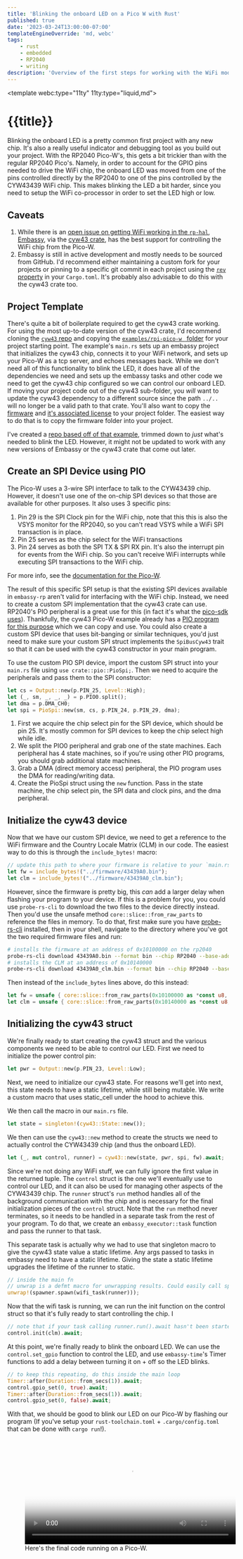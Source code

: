 ```yaml
---
title: 'Blinking the onboard LED on a Pico W with Rust'
published: true
date: '2023-03-24T13:00:00-07:00'
templateEngineOverride: 'md, webc'
tags:
    - rust
    - embedded
    - RP2040
    - writing
description: 'Overview of the first steps for working with the WiFi module on a Pico W in Rust'
---
```


<template webc:type="11ty" 11ty:type="liquid,md">
# {{title}}
</template>

Blinking the onboard LED is a pretty common first project with any new chip. It's also a really useful indicator and debugging tool as you build out your project. With the RP2040 Pico-W's, this gets a bit trickier than with the regular RP2040 Pico's. Namely, in order to account for the GPIO pins needed to drive the WiFi chip, the onboard LED was moved from one of the pins controlled directly by the RP2040 to one of the pins controlled by the CYW43439 WiFi chip. This makes blinking the LED a bit harder, since you need to setup the WiFi co-processor in order to set the LED high or low.

## Caveats

1. While there is an [open issue on getting WiFi working in the `rp-hal`](https://github.com/rp-rs/rp-hal/issues/376), [Embassy](https://github.com/embassy-rs/embassy), via the [cyw43 crate](https://github.com/rp-rs/rp-hal/issues/376), has the best support for controlling the WiFi chip from the Pico-W. 
2. Embassy is still in active development and mostly needs to be sourced from GitHub. I'd recommend either maintaining a custom fork for your projects or pinning to a specific git commit in each project using the [`rev` property](https://doc.rust-lang.org/cargo/reference/specifying-dependencies.html#specifying-dependencies-from-git-repositories) in your `Cargo.toml`. It's probably also advisable to do this with the cyw43 crate too. 


## Project Template

There's quite a bit of boilerplate required to get the cyw43 crate working. For using the most up-to-date version of the cyw43 crate, I'd recommend cloning the [`cyw43` repo](https://github.com/embassy-rs/cyw43) and copying the [`examples/rpi-pico-w ` folder](https://github.com/embassy-rs/cyw43/tree/e33b99e9ec9902d6f93582530fd9cfe38953ce69/examples/rpi-pico-w) for your project starting point. The example's `main.rs` sets up an embassy project that initializes the cyw43 chip, connects it to your WiFi network, and sets up your Pico-W as a tcp server, and echoes messages back. While we don't need all of this functionality to blink the LED, it does have all of the dependencies we need and sets up the embassy tasks and other code we need to get the cyw43 chip configured so we can control our onboard LED. If moving your project code out of the cyw43 sub-folder, you _will_ want to update the cyw43 dependency to a different source since the path `../..` will no longer be a valid path to that crate. You'll also want to copy the [firmware](https://github.com/embassy-rs/cyw43/tree/master/firmware) and [it's associated license](https://github.com/Infineon/wifi-host-driver/blob/master/WiFi_Host_Driver/resources/LICENSE-permissive-binary-license-1.0.txt) to your project folder. The easiest way to do that is to copy the firmware folder into your project. 

I've created a [repo based off of that example](https://github.com/mdarrik/pico-w-blinky-rust), trimmed down to _just_ what's needed to blink the LED. However, it might not be updated to work with any new versions of Embassy or the cyw43 crate that come out later. 


## Create an SPI Device using PIO

The Pico-W uses a 3-wire SPI interface to talk to the CYW43439 chip. However, it doesn't use one of the on-chip SPI devices so that those are available for other purposes. It also uses 3 specific pins: 

1. Pin 29 is the SPI Clock pin for the WiFi chip, note that this this is also the VSYS monitor for the RP2040, so you can't read VSYS while a WiFi SPI transaction is in place. 
2. Pin 25 serves as the chip select for the WiFi transactions
3. Pin 24 serves as both the SPI TX & SPI RX pin. It's also the interrupt pin for events from the WiFi chip. So you can't receive WiFi interrupts while executing SPI transactions to the WiFi chip.

For more info, see the [documentation for the Pico-W](https://www.raspberrypi.com/documentation/microcontrollers/raspberry-pi-pico.html#raspberry-pi-pico-w-and-pico-wh). 

The result of this specific SPI setup is that the existing SPI devices available in `embassy-rp` aren't valid for interfacing with the WiFi chip. Instead, we need to create a custom SPI implementation that the cyw43 crate can use. RP2040's PIO peripheral is a great use for this (in fact it's what the [pico-sdk uses](https://github.com/raspberrypi/pico-sdk/blob/master/src/rp2_common/pico_cyw43_driver/cyw43_bus_pio_spi.pio)). Thankfully, the cyw43 Pico-W example already has a [PIO program for this purpose](https://github.com/embassy-rs/cyw43/blob/8b24fe3df02862991b2574f9d5c9ada7bd27706b/examples/rpi-pico-w/src/pio.rs) which we can copy and use. You could also create a custom SPI device that uses bit-banging or similar techniques, you'd just need to make sure your custom SPI struct implements the `SpiBusCyw43` trait so that it can be used with the cyw43 constructor in your main program. 

To use the custom PIO SPI device, import the custom SPI struct into your `main.rs` file using `use crate::pio::PioSpi;`. Then we need to acquire the peripherals and pass them to the SPI constructor:

```rust
let cs = Output::new(p.PIN_25, Level::High);
let (_, sm, _, _, _) = p.PIO0.split();
let dma = p.DMA_CH0;
let spi = PioSpi::new(sm, cs, p.PIN_24, p.PIN_29, dma);
```

1. First we acquire the chip select pin for the SPI device, which should be pin 25. It's mostly common for SPI devices to keep the chip select high while idle. 
2. We split the PIO0 peripheral and grab one of the state machines. Each peripheral has 4 state machines, so if you're using other PIO programs, you should grab additional state machines. 
3. Grab a DMA (direct memory access) peripheral, the PIO program uses the DMA for reading/writing data. 
4. Create the PioSpi struct using the `new` function. Pass in the state machine, the chip select pin, the SPI data and clock pins, and the dma peripheral. 

## Initialize the cyw43 device

Now that we have our custom SPI device, we need to get a reference to the WiFi firmware and the Country Locale Matrix (CLM) in our code. The easiest way to do this is through the `include_bytes!` macro: 

```rust
// update this path to where your firmware is relative to your `main.rs` file. 
let fw = include_bytes!("../firmware/43439A0.bin");
let clm = include_bytes!("../firmware/43439A0_clm.bin");
```

However, since the firmware is pretty big, this _can_ add a larger delay when flashing your program to your device. If this is a problem for you, you could use `probe-rs-cli` to download the two files to the device directly instead. Then you'd use the unsafe method `core::slice::from_raw_parts` to reference the files in memory. To do that, first make sure you have [probe-rs-cli](https://github.com/probe-rs/probe-rs/tree/master/cli) installed, then in your shell, navigate to the directory where you've got the two required firmware files and run: 

```sh
# installs the firmware at an address of 0x10100000 on the rp2040
probe-rs-cli download 43439A0.bin --format bin --chip RP2040 --base-address 0x10100000
# installs the CLM at an address of 0x10140000
probe-rs-cli download 43439A0_clm.bin --format bin --chip RP2040 --base-address 0x10140000
```

Then instead of the `include_bytes` lines above, do this instead: 

```rust
let fw = unsafe { core::slice::from_raw_parts(0x10100000 as *const u8, 224190) };
let clm = unsafe { core::slice::from_raw_parts(0x10140000 as *const u8, 4752) };
```

## Initializing the cyw43 struct

We're finally ready to start creating the cyw43 struct and the various components we need to be able to control our LED. First we need to initialize the power control pin:

```rust
let pwr = Output::new(p.PIN_23, Level::Low);
```

Next, we need to initialize our cyw43 state. For reasons we'll get into next, this state needs to have a static lifetime, while still being mutable. We write a custom macro that uses static_cell under the hood to achieve this. 

<template webc:raw webc:nokeep>

```rust
macro_rules! singleton {
    ($val:expr) => {{
        type T = impl Sized;
        static STATIC_CELL: StaticCell<T> = StaticCell::new();
        STATIC_CELL.init_with(move || $val)
    }};
}
```

</template>

We then call the macro in our `main.rs` file. 

```rust
let state = singleton!(cyw43::State::new());
```

We then can use the `cyw43::new` method to create the structs we need to actually control the CYW43439 chip (and thus the onboard LED). 

```rust
let (_, mut control, runner) = cyw43::new(state, pwr, spi, fw).await;
```

Since we're not doing any WiFi stuff, we can fully ignore the first value in the returned tuple. The `control` struct is the one we'll eventually use to control our LED, and it can also be used for managing other aspects of the CYW43439 chip. The `runner` struct's `run` method handles all of the background communication with the chip and is necessary for the final initialization pieces of the `control` struct. Note that the `run` method never terminates, so it needs to be handled in a separate task from the rest of your program. To do that, we create an `embassy_executor::task` function and pass the runner to that task.

<callout> This separate task is actually why we had to use that singleton macro to give the cyw43 state value a static lifetime. Any args passed to tasks in embassy need to have a static lifetime. Giving the state a static lifetime upgrades the lifetime of the runner to static. </callout>

<template webc:raw webc:nokeep>

```rust
#[embassy_executor::task]
async fn wifi_task(
    runner: cyw43::Runner<
        'static,
        Output<'static, PIN_23>,
        PioSpi<PIN_25, PioStateMachineInstance<Pio0, Sm0>, DMA_CH0>,
    >,
) -> ! {
    runner.run().await
}
```

</template>

```rust
// inside the main fn
// unwrap is a defmt macro for unwrapping results. Could easily call spawner.spawn(wifi_task(runner)).unwrap() here too
unwrap!(spawner.spawn(wifi_task(runner)));
```

Now that the wifi task is running, we can run the init function on the control struct so that it's fully ready to start controlling the chip. I

```rust
// note that if your task calling runner.run().await hasn't been started yet, this init future will never complete and your program will hang. 
control.init(clm).await;
```

At this point, we're finally ready to blink the onboard LED. We can use the `control.set_gpio` function to control the LED, and use `embassy-time`'s Timer functions to add a delay between turning it on + off so the LED blinks.  

```rust
// to keep this repeating, do this inside the main loop
Timer::after(Duration::from_secs(1)).await;
control.gpio_set(0, true).await;
Timer::after(Duration::from_secs(1)).await;
control.gpio_set(0, false).await;
```

With that, we should be good to blink our LED on our Pico-W by flashing our program (If you've setup your `rust-toolchain.toml` + `.cargo/config.toml` that can be done with `cargo run`!).

<figure class="video-figure mb-6">
<video
	width="480"
    aria-label="Video of a RP2040 Pico-W on a breadboard with a blinking LED. The onboard LED starts on, then blinks off for 1 second, then on again for 1 second. This repeats until the end of the video"
    preload="metadata"
    poster="https://res.cloudinary.com/darrik-dev/video/upload/fl_force_strip,q_auto/v16797877572/pico-w-blinky-blogpost-video_h4yciw.webp"
  controls>
  <source
    src="https://res.cloudinary.com/darrik-dev/video/upload/f_auto,fl_force_strip,q_auto/v1679787757/pico-w-blinky-blogpost-video_h4yciw.webm" type="video/webm"/>
    <source
    src="https://res.cloudinary.com/darrik-dev/video/upload/f_auto,fl_force_strip,q_auto/v1679787757/pico-w-blinky-blogpost-video_h4yciw.mp4" type="video/mp4"/>
    <source
    src="https://asset.cloudinary.com/darrik-dev/28d814e27bfe377c2adb676b68300661"
    type="video/mp4" /> Sorry, your browser doesn't support embedded videos, but don't worry, you can <a href="https://asset.cloudinary.com/darrik-dev/28d814e27bfe377c2adb676b68300661">
    download the MP4
  </a>
  and watch it with your favorite video player!
</video> 
<figcaption>Here's the final code running on a Pico-W.</figcaption>
</figure>